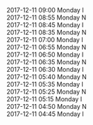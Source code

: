 2017-12-11 09:00 Monday  I  
2017-12-11 08:55 Monday  N  
2017-12-11 08:45 Monday  I  
2017-12-11 08:35 Monday  N  
2017-12-11 07:00 Monday  I  
2017-12-11 06:55 Monday  N  
2017-12-11 06:50 Monday  I  
2017-12-11 06:35 Monday  N  
2017-12-11 06:30 Monday  I  
2017-12-11 05:40 Monday  N  
2017-12-11 05:35 Monday  I  
2017-12-11 05:25 Monday  N  
2017-12-11 05:15 Monday  I  
2017-12-11 04:50 Monday  N  
2017-12-11 04:45 Monday  I  
